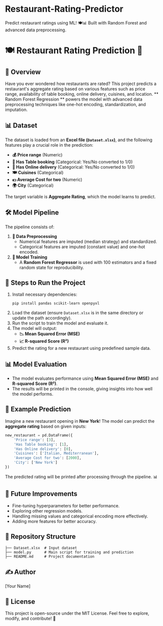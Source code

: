 # Restaurant-Rating-Predictor
Predict restaurant ratings using ML! 🍽️📊 Built with Random Forest and advanced data preprocessing.
# 🍽️ Restaurant Rating Prediction 🚀

## 🌟 Overview
Have you ever wondered how restaurants are rated? This project predicts a restaurant's aggregate rating based on various features such as price range, availability of table booking, online delivery, cuisines, and location. ** Random Forest Regression ** powers the model with advanced data preprocessing techniques like one-hot encoding, standardization, and imputation.

## 📊 Dataset
The dataset is loaded from an **Excel file (`Dataset.xlsx`)**, and the following features play a crucial role in the prediction:

- **💰 Price range** (Numeric)
- **📅 Has Table booking** (Categorical: Yes/No converted to 1/0)
- **🚀 Has Online delivery** (Categorical: Yes/No converted to 1/0)
- **🍽️ Cuisines** (Categorical)
- **💵 Average Cost for two** (Numeric)
- **🌍 City** (Categorical)

The target variable is **Aggregate Rating**, which the model learns to predict.

## 🛠️ Model Pipeline
The pipeline consists of:
1. **🔄 Data Preprocessing**
   - Numerical features are imputed (median strategy) and standardized.
   - Categorical features are imputed (constant value) and one-hot encoded.
2. **🤖 Model Training**
   - A **Random Forest Regressor** is used with 100 estimators and a fixed random state for reproducibility.

## 🚀 Steps to Run the Project
1. Install necessary dependencies:
   ```bash
   pip install pandas scikit-learn openpyxl
   ```
2. Load the dataset (ensure `Dataset.xlsx` is in the same directory or update the path accordingly).
3. Run the script to train the model and evaluate it.
4. The model will output:
   - **📉 Mean Squared Error (MSE)**
   - **📈 R-squared Score (R²)**
5. Predict the rating for a new restaurant using predefined sample data.

## 📊 Model Evaluation
- The model evaluates performance using **Mean Squared Error (MSE)** and **R-squared Score (R²)**.
- The results will be printed in the console, giving insights into how well the model performs.

## 🍕 Example Prediction
Imagine a new restaurant opening in **New York**! The model can predict the **aggregate rating** based on given inputs:
```python
new_restaurant = pd.DataFrame({
    'Price range': [3],
    'Has Table booking': [1],
    'Has Online delivery': [0],
    'Cuisines': ['Italian, Mediterranean'],
    'Average Cost for two': [2000],
    'City': ['New York']
})
```
The predicted rating will be printed after processing through the pipeline. 📊

## 🔮 Future Improvements
- Fine-tuning hyperparameters for better performance.
- Exploring other regression models.
- Handling missing values and categorical encoding more effectively.
- Adding more features for better accuracy.

## 📂 Repository Structure
```
├── Dataset.xlsx  # Input dataset
├── model.py      # Main script for training and prediction
├── README.md     # Project documentation
```

## ✍️ Author
[Your Name]

## 📜 License
This project is open-source under the MIT License. Feel free to explore, modify, and contribute! 🚀

